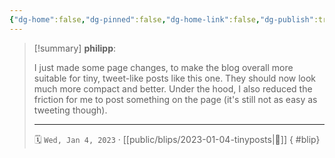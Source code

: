 ```yaml
---
{"dg-home":false,"dg-pinned":false,"dg-home-link":false,"dg-publish":true,"type":"blip","created-date":"2023-01-04T00:00:00","disabled rules":["yaml-title","yaml-title-alias","file-name-heading"],"title":"philipp @ 2023-01-04","dg-permalink":"2023/01/04/tinyposts/","updated-date":"2025-04-30T22:27:37","dg-path":"blips/2023-01-04-tinyposts.md","permalink":"/2023/01/04/tinyposts/","dgPassFrontmatter":true,"created":"2023-01-04T00:00:00","updated":"2025-04-30T22:27:37"}
---
```


> [!summary] **philipp**:
>
> I just made some page changes, to make the blog overall more suitable for tiny, tweet-like posts like this one. They should now look much more compact and better. Under the hood, I also reduced the friction for me to post something on the page (it's still not as easy as tweeting though).
> - - -
>
> 🗓️ `Wed, Jan 4, 2023` · [[public/blips/2023-01-04-tinyposts\|🔗]]
{ #blip}


